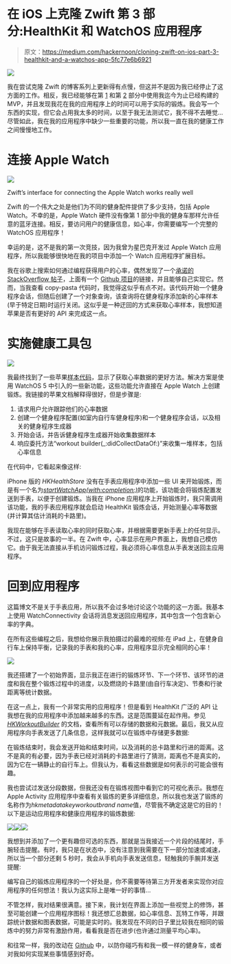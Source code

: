 # 在 iOS 上克隆 Zwift 第 3 部分:HealthKit 和 WatchOS 应用程序

> 原文：<https://medium.com/hackernoon/cloning-zwift-on-ios-part-3-healthkit-and-a-watchos-app-5fc77e6b6921>

![](img/62a984e4f2a493a18f4237514700554b.png)

我在尝试克隆 Zwift 的博客系列上更新得有点慢，但这并不是因为我已经停止了这方面的工作。相反，我已经能够在第 [1](https://hackernoon.com/making-an-ios-zwift-clone-to-save-15-a-month-part-1-core-bluetooth-9925bba79f7a) 和第 [2](https://hackernoon.com/cloning-zwift-on-ios-part-2-reverse-engineering-a-workout-9d4ffabc29e8) 部分中使用我迄今为止已经构建的 MVP，并且发现我花在我的应用程序上的时间可以用于实际的锻炼。我会写一个东西的实现，但它会占用我太多的时间，以至于我无法测试它，我不得不去睡觉…尽管如此，我在我的应用程序中缺少一些重要的功能，所以我一直在我的健康工作之间慢慢地工作。

# 连接 Apple Watch

![](img/34b4374e7b8f438769434989661eabce.png)

Zwift’s interface for connecting the Apple Watch works really well

Zwift 的一个伟大之处是他们为不同的健身配件提供了多少支持，包括 Apple Watch。不幸的是，Apple Watch 硬件没有像第 1 部分中我的健身车那样允许任意的蓝牙连接。相反，要访问用户的健康信息，如心率，你需要编写一个完整的 WatchOS 应用程序！

幸运的是，这不是我的第一次竞技，因为我曾为星巴克开发过 Apple Watch 应用程序，所以我能够很快地在我的项目中添加一个 Watch 应用程序扩展目标。

我在谷歌上搜索如何通过编程获得用户的心率，偶然发现了一个[承诺的 StackOverflow 帖子](https://stackoverflow.com/questions/38158841/live-heart-rate-in-watchos-3)，上面有一个 [Github 项目](https://github.com/coolioxlr/watchOS-3-heartrate/blob/master/VimoHeartRate%20WatchKit%20App%20Extension/InterfaceController.swift)的链接，并且能够自己实现它。然而，当我查看 copy-pasta 代码时，我觉得这似乎有点不对。该代码开始一个健身程序会话，但随后创建了一个对象查询，该查询将在健身程序添加新的心率样本(早于特定日期)时运行关闭。这似乎是一种迂回的方式来获取心率样本，我想知道苹果是否有更好的 API 来完成这一点。

# 实施健康工具包

![](img/e65c666c5f5b85cf56071a68b41e6ee3.png)

我最终找到了一些苹果[样本代码](https://developer.apple.com/documentation/healthkit/workouts_and_activity_rings/speedysloth_creating_a_workout)，显示了获取心率数据的更好方法。解决方案是使用 WatchOS 5 中引入的一些新功能，这些功能允许直接在 Apple Watch 上创建锻炼。我链接的苹果文档解释得很好，但是步骤是:

1.  请求用户允许跟踪他们的心率数据
2.  创建一个健身程序配置(如室内自行车健身程序)和一个健身程序会话，以及相关的健身程序生成器
3.  开始会话，并告诉健身程序生成器开始收集数据样本
4.  响应委托方法“workout builder(_:didCollectDataOf:)”来收集一堆样本，包括心率信息

在代码中，它看起来像这样:

iPhone 版的 *HKHealthStore* 没有在手表应用程序中添加一些 UI 来开始锻炼，而是有一个名为[*startWatchApp(with:completion:)*](https://developer.apple.com/documentation/healthkit/hkhealthstore/1648358-startwatchapp)的功能，该功能会将锻炼配置发送到手表，以便于创建锻炼。当我在 iPhone 应用程序上开始锻炼时，我只需调用该功能，我的手表应用程序就会启动 HealthKit 锻炼会话，开始测量心率等数据(并计算其估计消耗的卡路里)。

我现在能够在手表读取心率的同时获取心率，并根据需要更新手表上的任何显示。不过，这只是故事的一半。在 Zwift 中，心率显示在用户界面上，我想自己模仿它。由于我无法直接从手机访问锻炼过程，我必须将心率信息从手表发送回主应用程序。

# 回到应用程序

这篇博文不是关于手表应用，所以我不会过多地讨论这个功能的这一方面。我基本上使用 WatchConnectivity 会话将消息发送回应用程序，其中包含一个包含新心率的字典。

在所有这些编程之后，我想给你展示我拍摄过的最难的视频:在 iPad 上，在健身自行车上保持平衡，记录我的手表和我的心率，应用程序显示完全相同的心率！

![](img/d521c0f9636b29014cd65d801210451e.png)

我还搭建了一个初始界面，显示我正在进行的锻炼环节、下一个环节、该环节的进度和我在整个锻炼过程中的进度，以及燃烧的卡路里(由自行车决定)、节奏和行驶距离等统计数据。

在这一点上，我有一个非常实用的应用程序！但是看到 HealthKit 广泛的 API 让我想在我的应用程序中添加越来越多的东西。这是范围蔓延在起作用。参见 [*HKWorkoutBuilder*](https://developer.apple.com/documentation/healthkit/hkworkoutbuilder) 的文档，查看所有可以存储的数据和元数据。最后，我又从应用程序向手表发送了几条信息，这样我就可以在锻炼中存储更多数据:

在锻炼结束时，我会发送开始和结束时间，以及消耗的总卡路里和行进的距离。这不是真的有必要，因为手表已经对消耗的卡路里进行了猜测，距离也不是真实的，因为它在一辆静止的自行车上。但我认为，看看这些数据是如何表示的可能会很有趣。

我也尝试过发送分段数据，但我还没有在锻炼视图中看到它的可视化表示。我想在 Apple Activity 应用程序中查看有关锻炼的更多详细信息，所以我也发送了锻炼的名称作为*hkmetadatakeyworkoutbrand name*值，尽管我不确定这是它的目的！以下是运动应用程序和健康应用程序的锻炼数据:

![](img/d204224c23e1f6aa560c40be6d402f39.png)![](img/a918f9f0e9950e358b74604b383b20fc.png)![](img/d474365dc8ae6cafec1b51dd60a3c7a8.png)

我想到并添加了一个更有趣但可选的东西，那就是当我接近一个片段的结尾时，手腕轻击提醒。有时，我只是在状态中，没有注意到我需要在下一部分加速或减速，所以当一个部分还剩 5 秒时，我会从手机向手表发送信息，轻触我的手腕并发送提醒:

编写自己的锻炼应用程序的一个好处是，你不需要等待第三方开发者来实现你对应用程序的任何想法！我认为这实际上是唯一好的事情…

不管怎样，我对结果很满意。接下来，我计划在界面上添加一些视觉上的修饰，甚至可能创建一个应用程序图标！我还想汇总数据，如心率信息、瓦特工作等，并跟踪统计数据和图表数据，可能是实时的。我发现在不同的日子里比较我在相同的锻炼中的努力非常有激励作用，看看我是否在进步(也许通过测量平均心率)。

和往常一样，我的改动在 [Github](https://github.com/hungtruong/Zswift) 中，以防你碰巧有和我一模一样的健身车，或者对我如何实现某些事情感到好奇。
